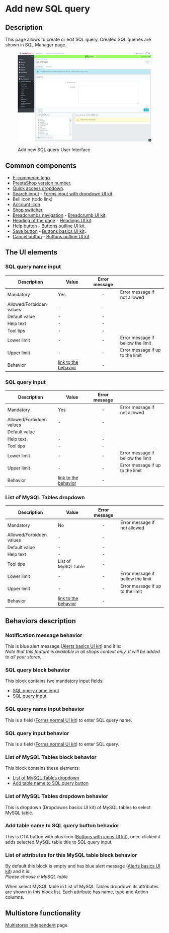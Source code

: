 # Add new SQL query

## Description

This page allows to create or edit SQL query. Created SQL queries are shown in SQL Manager page.

<figure><img src="../../../../../../../.gitbook/assets/image (39) (1) (1).png" alt=""><figcaption><p>Add new SQL query User Interface</p></figcaption></figure>

## Common components <a href="#common-components" id="common-components"></a>

* [E-commerce logo](../../../../../common-components/back-office-header/prestashop-logo.md).
* [PrestaShop version number](../../../../../common-components/prestashop-version-number.md).
* [Quick access dropdown](../../../../../common-components/quick-access-dropdown.md).
* [Search input](../../../../../common-components/search-input-field.md) - [Forms input with dropdown UI kit](https://build.prestashop-project.org/prestashop-ui-kit/?path=/story/forms--input-with-dropdown).
* Bell icon (todo link)
* [Account icon](../../../../../common-components/account-icon.md).
* [Shop switcher](../../../../../common-components/shop-switcher.md).
* [Breadcrumbs navigation](../../../../../common-components/breadcrumbs.md) - [Breadcrumb UI kit](https://build.prestashop.com/prestashop-ui-kit/?path=/story/breadcrumb--breadcrumb).
* [Heading of the page](../../../../../common-components/heading-of-the-page.md) - [Headings UI ](https://build.prestashop.com/prestashop-ui-kit/?path=/story/headings--headings)[kit](https://build.prestashop-project.org/prestashop-ui-kit/?path=/story/headings--headings).
* [Help button](../../../../../common-components/help-button.md) - [Buttons outline UI kit](https://build.prestashop-project.org/prestashop-ui-kit/?path=/story/buttons--outline).
* [Save button](../../../../../common-components/save-button.md) - [Buttons basics UI kit](https://build.prestashop-project.org/prestashop-ui-kit/?path=/story/buttons--basics).
* [Cancel button](../../../../../common-components/cancel-button.md) - [Buttons outline UI kit](https://build.prestashop-project.org/prestashop-ui-kit/?path=/story/buttons--outline).

## The UI elements

### SQL query name input

<table><thead><tr><th>Description</th><th>Value</th><th align="center">Error message</th><th data-hidden></th></tr></thead><tbody><tr><td>Mandatory</td><td>Yes</td><td align="center">-</td><td>Error message if not allowed</td></tr><tr><td>Allowed/Forbidden values</td><td>-</td><td align="center">-</td><td></td></tr><tr><td>Default value</td><td>-</td><td align="center">-</td><td></td></tr><tr><td>Help text</td><td>-</td><td align="center">-</td><td></td></tr><tr><td>Tool tips</td><td>-</td><td align="center">-</td><td></td></tr><tr><td>Lower limit</td><td>-</td><td align="center">-</td><td>Error message if bellow the limit</td></tr><tr><td>Upper limit</td><td>-</td><td align="center">-</td><td>Error message if up to the limit</td></tr><tr><td>Behavior</td><td><a href="add-new-sql-query.md#sql-query-name-input-behavior">link to the behavior</a></td><td align="center">-</td><td></td></tr></tbody></table>

### SQL query input

<table><thead><tr><th>Description</th><th>Value</th><th align="center">Error message</th><th data-hidden></th></tr></thead><tbody><tr><td>Mandatory</td><td>Yes</td><td align="center">-</td><td>Error message if not allowed</td></tr><tr><td>Allowed/Forbidden values</td><td>-</td><td align="center">-</td><td></td></tr><tr><td>Default value</td><td>-</td><td align="center">-</td><td></td></tr><tr><td>Help text</td><td>-</td><td align="center">-</td><td></td></tr><tr><td>Tool tips</td><td>-</td><td align="center">-</td><td></td></tr><tr><td>Lower limit</td><td>-</td><td align="center">-</td><td>Error message if bellow the limit</td></tr><tr><td>Upper limit</td><td>-</td><td align="center">-</td><td>Error message if up to the limit</td></tr><tr><td>Behavior</td><td><a href="add-new-sql-query.md#sql-query-input-behavior">link to the behavior</a></td><td align="center">-</td><td></td></tr></tbody></table>

### List of MySQL Tables dropdown

<table><thead><tr><th>Description</th><th>Value</th><th align="center">Error message</th><th data-hidden></th></tr></thead><tbody><tr><td>Mandatory</td><td>No</td><td align="center">-</td><td>Error message if not allowed</td></tr><tr><td>Allowed/Forbidden values</td><td>-</td><td align="center">-</td><td></td></tr><tr><td>Default value</td><td>-</td><td align="center">-</td><td></td></tr><tr><td>Help text</td><td>-</td><td align="center">-</td><td></td></tr><tr><td>Tool tips</td><td>List of MySQL table</td><td align="center">-</td><td></td></tr><tr><td>Lower limit</td><td>-</td><td align="center">-</td><td>Error message if bellow the limit</td></tr><tr><td>Upper limit</td><td>-</td><td align="center">-</td><td>Error message if up to the limit</td></tr><tr><td>Behavior</td><td><a href="add-new-sql-query.md#list-of-mysql-tables-dropdown-behavior">link to the behavior</a></td><td align="center">-</td><td></td></tr></tbody></table>

## Behaviors description

### Notification message behavior

This is blue alert message ([Alerts basics UI kit](https://build.prestashop-project.org/prestashop-ui-kit/?path=/story/alerts--basics)) and it is: \
_Note that this feature is available in all shops context only. It will be added to all your stores._

### SQL query block behavior

This block contains two mandatory input fields:

* [SQL query name input](add-new-sql-query.md#sql-query-name-input-behavior)
* [SQL query input](add-new-sql-query.md#sql-query-input-behavior)

### SQL query name input behavior

This is a field ([Forms normal UI kit](https://build.prestashop-project.org/prestashop-ui-kit/?path=/story/forms--normal)) to enter SQL query name.&#x20;

### SQL query input behavior

This is a field ([Forms normal UI kit](https://build.prestashop-project.org/prestashop-ui-kit/?path=/story/forms--normal)) to enter SQL query.&#x20;

### List of MySQL Tables block behavior

This block contains these elements:

* [List of MySQL Tables dropdown](add-new-sql-query.md#list-of-mysql-tables-dropdown-behavior)
* [Add table name to SQL query button](add-new-sql-query.md#add-table-name-to-sql-query-button-behavior)

### List of MySQL Tables dropdown behavior

This is dropdown (Dropdowns basics UI kit) of MySQL tables to select MySQL table.&#x20;

### Add table name to SQL query button behavior

This is CTA button with plus icon ([Buttons with icons UI kit](https://build.prestashop.com/prestashop-ui-kit/?path=/story/buttons--buttons-with-icons)), once clicked it adds selected MySQL table title to SQL query input.

### List of attributes for this MySQL table block behavior

By default this block is empty and has blue alert message ([Alerts basics UI kit](https://build.prestashop-project.org/prestashop-ui-kit/?path=/story/alerts--basics)) and it is: \
_Please choose a MySQL table_

When select MySQL table in List of MySQL Tables dropdown its attributes are shown in this block list. Each attribute has name, type and Action columns.

## Multistore functionality

[Multistores independent](../../../../../common-components/multistores-independent.md) page.
